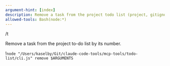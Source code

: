 ```yaml
---
argument-hint: [index]
description: Remove a task from the project todo list (project, gitignored)
allowed-tools: Bash(node:*)
---
```


/t

Remove a task from the project to-do list by its number.

!`node "/Users/kaselby/Git/claude-code-tools/mcp-tools/todo-list/cli.js" remove $ARGUMENTS`
